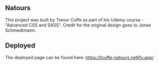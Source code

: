 ## Natours
This project was built by Trevor Cuffe as part of his Udemy course - "Advanced CSS and SASS". Credit for the original design goes to Jonas Schmedtmann.

## Deployed
The deployed page can be found here: https://tcuffe-natours.netlify.app/
